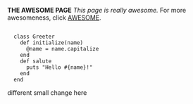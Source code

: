 **THE AWESOME PAGE**
*This page is really awesome.*
For more awesomeness, click [AWESOME](https://www.awesome.com).
<pre><code>
  class Greeter
    def initialize(name)
      @name = name.capitalize
    end
    def salute
      puts "Hello #{name}!"
    end
  end
</code></pre>
different small change here